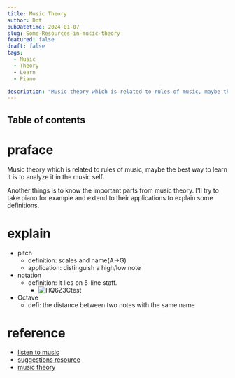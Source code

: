 ```yaml
---
title: Music Theory
author: Dot
pubDatetime: 2024-01-07
slug: Some-Resources-in-music-theory
featured: false
draft: false
tags:
  - Music
  - Theory
  - Learn
  - Piano

description: "Music theory which is related to rules of music, maybe the best way to learn it is to analyze it in the music self. Another things is to know the important parts from music theory. I'll try to take piano for example and extend to their applications to explain some definitions."
---
```


## Table of contents

# praface

Music theory which is related to rules of music, maybe the best way to learn it is to analyze it in the music self.

Another things is to know the important parts from music theory.
I'll try to take piano for example and extend to their applications to explain some definitions.

# explain

- pitch
  - definition: scales and name(A->G)
  - application: distinguish a high/low note
- notation
  - definition: it lies on 5-line staff.
    - ![HQ6Z3Ctest](https://cdn.jsdelivr.net/gh/h3x311/upic@main/LC3/2024/HQ6Z3Ctest.png)
- Octave
  - defi: the distance between two notes with the same name

# reference

- [listen to music](https://www.youtube.com/watch?v=5_yOVARO2Oc&list=PL9LXrs9vCXK56qtyK4qcqwHrbf0em_81r)
- [suggestions resource](https://www.reddit.com/r/edmproduction/comments/39aq6m/blog_how_i_learned_music_theory_warning_long/)
- [music theory](http://musictheory.pugetsound.edu/mt21c/BasicConceptsPracticeExercises.html)
